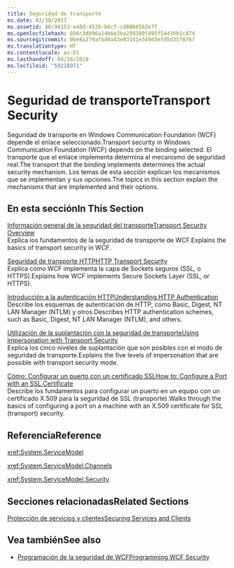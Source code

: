 ```yaml
---
title: Seguridad de transporte
ms.date: 03/30/2017
ms.assetid: 86c94153-e48d-4539-b6cf-cd8060582e7f
ms.openlocfilehash: 036c3db96a14b6e2be299380f495f54436b5c87d
ms.sourcegitcommit: 0be8a279af6d8a43e03141e349d3efd5d35f8767
ms.translationtype: HT
ms.contentlocale: es-ES
ms.lasthandoff: 04/18/2019
ms.locfileid: "59218971"
---
```

# <a name="transport-security"></a><span data-ttu-id="138f1-102">Seguridad de transporte</span><span class="sxs-lookup"><span data-stu-id="138f1-102">Transport Security</span></span>
<span data-ttu-id="138f1-103">Seguridad de transporte en Windows Communication Foundation (WCF) depende el enlace seleccionado.</span><span class="sxs-lookup"><span data-stu-id="138f1-103">Transport security in Windows Communication Foundation (WCF) depends on the binding selected.</span></span> <span data-ttu-id="138f1-104">El transporte que el enlace implementa determina el mecanismo de seguridad real.</span><span class="sxs-lookup"><span data-stu-id="138f1-104">The transport that the binding implements determines the actual security mechanism.</span></span> <span data-ttu-id="138f1-105">Los temas de esta sección explican los mecanismos que se implementan y sus opciones.</span><span class="sxs-lookup"><span data-stu-id="138f1-105">The topics in this section explain the mechanisms that are implemented and their options.</span></span>  
  
## <a name="in-this-section"></a><span data-ttu-id="138f1-106">En esta sección</span><span class="sxs-lookup"><span data-stu-id="138f1-106">In This Section</span></span>  
 [<span data-ttu-id="138f1-107">Información general de la seguridad del transporte</span><span class="sxs-lookup"><span data-stu-id="138f1-107">Transport Security Overview</span></span>](../../../../docs/framework/wcf/feature-details/transport-security-overview.md)  
 <span data-ttu-id="138f1-108">Explica los fundamentos de la seguridad de transporte de WCF.</span><span class="sxs-lookup"><span data-stu-id="138f1-108">Explains the basics of transport security in WCF.</span></span>  
  
 [<span data-ttu-id="138f1-109">Seguridad de transporte HTTP</span><span class="sxs-lookup"><span data-stu-id="138f1-109">HTTP Transport Security</span></span>](../../../../docs/framework/wcf/feature-details/http-transport-security.md)  
 <span data-ttu-id="138f1-110">Explica cómo WCF implementa la capa de Sockets seguros (SSL, o HTTPS).</span><span class="sxs-lookup"><span data-stu-id="138f1-110">Explains how WCF implements Secure Sockets Layer (SSL, or HTTPS).</span></span>  
  
 [<span data-ttu-id="138f1-111">Introducción a la autenticación HTTP</span><span class="sxs-lookup"><span data-stu-id="138f1-111">Understanding HTTP Authentication</span></span>](../../../../docs/framework/wcf/feature-details/understanding-http-authentication.md)  
 <span data-ttu-id="138f1-112">Describe los esquemas de autenticación de HTTP, como Basic, Digest, NT LAN Manager (NTLM) y otros.</span><span class="sxs-lookup"><span data-stu-id="138f1-112">Describes HTTP authentication schemes, such as Basic, Digest, NT LAN Manager (NTLM), and others.</span></span>  
  
 [<span data-ttu-id="138f1-113">Utilización de la suplantación con la seguridad de transporte</span><span class="sxs-lookup"><span data-stu-id="138f1-113">Using Impersonation with Transport Security</span></span>](../../../../docs/framework/wcf/feature-details/using-impersonation-with-transport-security.md)  
 <span data-ttu-id="138f1-114">Explica los cinco niveles de suplantación que son posibles con el modo de seguridad de transporte.</span><span class="sxs-lookup"><span data-stu-id="138f1-114">Explains the five levels of impersonation that are possible with transport security mode.</span></span>  
  
 [<span data-ttu-id="138f1-115">Cómo: Configurar un puerto con un certificado SSL</span><span class="sxs-lookup"><span data-stu-id="138f1-115">How to: Configure a Port with an SSL Certificate</span></span>](../../../../docs/framework/wcf/feature-details/how-to-configure-a-port-with-an-ssl-certificate.md)  
 <span data-ttu-id="138f1-116">Describe los fundamentos para configurar un puerto en un equipo con un certificado X.509 para la seguridad de SSL (transporte).</span><span class="sxs-lookup"><span data-stu-id="138f1-116">Walks through the basics of configuring a port on a machine with an X.509 certificate for SSL (transport) security.</span></span>  
  
## <a name="reference"></a><span data-ttu-id="138f1-117">Referencia</span><span class="sxs-lookup"><span data-stu-id="138f1-117">Reference</span></span>  
 <xref:System.ServiceModel>  
  
 <xref:System.ServiceModel.Channels>  
  
 <xref:System.ServiceModel.Security>  
  
## <a name="related-sections"></a><span data-ttu-id="138f1-118">Secciones relacionadas</span><span class="sxs-lookup"><span data-stu-id="138f1-118">Related Sections</span></span>  
 [<span data-ttu-id="138f1-119">Protección de servicios y clientes</span><span class="sxs-lookup"><span data-stu-id="138f1-119">Securing Services and Clients</span></span>](../../../../docs/framework/wcf/feature-details/securing-services-and-clients.md)  
  
## <a name="see-also"></a><span data-ttu-id="138f1-120">Vea también</span><span class="sxs-lookup"><span data-stu-id="138f1-120">See also</span></span>

- [<span data-ttu-id="138f1-121">Programación de la seguridad de WCF</span><span class="sxs-lookup"><span data-stu-id="138f1-121">Programming WCF Security</span></span>](../../../../docs/framework/wcf/feature-details/programming-wcf-security.md)
